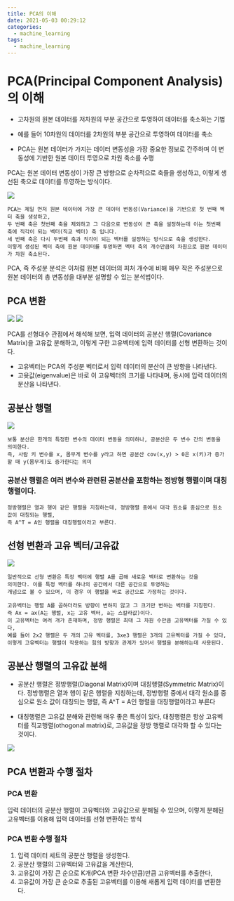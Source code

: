 ```yaml
---
title: PCA의 이해
date: 2021-05-03 00:29:12
categories:
  - machine_learning
tags:
  - machine_learning
---
```


# PCA(Principal Component Analysis)의 이해

- 고차원의 원본 데이터를 저차원의 부분 공간으로 투영하여 데이터를 축소하는 기법

- 예를 들어 10차원의 데이터를 2차원의 부분 공간으로 투영하여 데이터를 축소

- PCA는 원본 데이터가 가지는 데이터 변동성을 가장 중요한 정보로 간주하며 
  이 변동성에 기반한 원본 데이터 투영으로 차원 축소를 수행
  

PCA는 원본 데이터 변동성이 가장 큰 방향으로 순차적으로 축들을 생성하고,
이렇게 생선된 축으로 데이터를 투영하는 방식이다.

![](/image/pca1.PNG)

    PCA는 제일 먼저 원본 데이터에 가장 큰 데이터 변동성(Variance)을 기반으로 첫 번째 벡터 축을 생성하고,
    두 번째 축은 첫번째 축을 제외하고 그 다음으로 변동성이 큰 축을 설정하는데 이는 첫번째 축에 직각이 되는 벡터(직교 벡터) 축 입니다.
    세 번째 축은 다시 두번째 축과 직각이 되는 벡터를 설정하는 방식으로 축을 생성한다.
    이렇게 생성된 벡터 축에 원본 데이터를 투영하면 벡터 축의 개수만큼의 차원으로 원본 데이터가 차원 축소된다.


PCA, 즉 주성분 분석은 이처럼 원본 데이터의 피처 개수에 비해 매우 작은 주성분으로
원본 데이터의 총 변동성을 대부분 설명할 수 있는 분석법이다.

## PCA 변환

![](/image/pca2.PNG)
![](/image/pca3.PNG)

PCA를 선형대수 관점에서 해석해 보면, 입력 데이터의 공분산 행렬(Covariance Matrix)을 고유값 분해하고,
이렇게 구한 고유벡터에 입력 데이터를 선형 변환하는 것이다.



- 고유벡터는 PCA의 주성분 벡터로서 입력 데이터의 분산이 큰 방향을 나타낸다.
- 고윳값(eigenvalue)은 바로 이 고유벡터의 크기를 나타내며, 동시에 입력 데이터의 분산을 나타낸다.

## 공분산 행렬

![](/image/pca4.PNG)

    보통 분산은 한개의 특정한 변수의 데이터 변동을 의미하나, 공분산은 두 변수 간의 변동을 의미한다.
    즉, 사람 키 변수를 x, 몸무게 변수를 y라고 하면 공분산 cov(x,y) > 0은 x(키)가 증가할 때 y(몸무게)도 증가한다는 의미



### 공분산 행렬은 여러 변수와 관련된 공분산을 포함하는 정방형 행렬이며 대칭 행렬이다.
    정방행렬은 열과 행이 같은 행렬을 지칭하는데, 정방행렬 중에서 대각 원소를 중심으로 원소 값이 대칭되는 행렬,
    즉 A^T = A인 행렬을 대칭행렬이라고 부른다.

## 선형 변환과 고유 벡터/고유값

![](/image/pca5.PNG)

    일반적으로 선형 변환은 특정 벡터에 행렬 A를 곱해 새로운 벡터로 변환하는 것을
    의미한다. 이를 특정 벡터를 하나의 공간에서 다른 공간으로 투영하는
    개념으로 볼 수 있으며, 이 경우 이 행렬을 바로 공간으로 가정하는 것이다.

    고유벡터는 행렬 A를 곱하더라도 방향이 변하지 않고 그 크기만 변하는 벡터를 지칭한다.
    즉 Ax = ax(A는 행렬, x는 고유 벡터, a는 스칼라값)이다.
    이 고유벡터는 여러 개가 존재하며, 정방 행렬은 최대 그 차원 수만큼 고유벡터를 가질 수 있다,
    예를 들어 2x2 행렬은 두 개의 고유 벡터를, 3xe3 행렬은 3개의 고유벡터를 가질 수 있다,
    이렇게 고유벡터는 행렬이 작용하는 힘의 방향과 관계가 있어서 행렬을 분해하는데 사용된다.

## 공분산 행렬의 고유값 분해

- 공분산 행렬은 정방행렬(Diagonal Matrix)이며 대칭행렬(Symmetric Matrix)이다.
  정방행렬은 열과 행이 같은 행렬을 지칭하는데, 정방행렬 중에서 대각 원소를 중심으로 원소 값이 대칭되는 행렬,
  즉 A^T = A인 행렬을 대칭행렬이라고 부른다

- 대칭행렬은 고유값 분해와 관련해 매우 좋은 특성이 있다, 대칭행렬은 항상 고유벡터를 직교행렬(othogonal matrix)로,
  고유값을 정방 행렬로 대각화 할 수 있다는 것이다.


![](/image/pca7.PNG)


## PCA 변환과 수행 절차

### PCA 변환
입력 데이터의 공분산 행렬이 고유벡터와 고유값으로 분해될 수 있으며,
이렇게 분해된 고유벡터를 이용해 입력 데이터를 선형 변환하는 방식

### PCA 변환 수행 절차
1. 입력 데이터 세트의 공분산 행렬을 생성한다.
2. 공분산 행렬의 고유벡터와 고유값을 계산한다,
3. 고유값이 가장 큰 순으로 K개(PCA 변환 차수만큼)만큼 고유벡터를 추출한다,
4. 고유값이 가장 큰 순으로 추출된 고유벡터를 이용해 새롭게 입력 데이터를 변환한다.